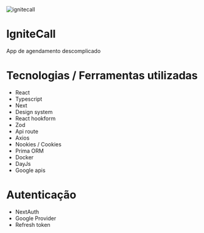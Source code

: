 
![ignitecall](https://user-images.githubusercontent.com/39626457/218814848-639dc8da-0d6e-42e1-8261-6dca4431dee6.png)
# IgniteCall
App de agendamento descomplicado 

# Tecnologias / Ferramentas utilizadas

* React
* Typescript
* Next
* Design system
* React hookform
* Zod
* Api route
* Axios
* Nookies / Cookies
* Prima ORM
* Docker
* DayJs
* Google apis

# Autenticação
* NextAuth
* Google Provider
* Refresh token
